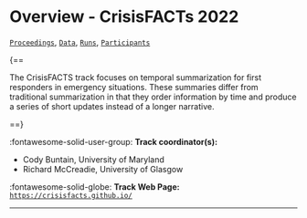 # Overview - CrisisFACTs 2022

[`Proceedings`](./proceedings.md), [`Data`](./data.md), [`Runs`](./runs.md), [`Participants`](./participants.md)

{==

The CrisisFACTS track focuses on temporal summarization for first responders in emergency situations. These summaries differ from traditional summarization in that they order information by time and produce a series of short updates instead of a longer narrative.

==}

:fontawesome-solid-user-group: **Track coordinator(s):**

- Cody Buntain, University of Maryland 
- Richard McCreadie, University of Glasgow 

:fontawesome-solid-globe: **Track Web Page:** [`https://crisisfacts.github.io/`](https://crisisfacts.github.io/) 

---

